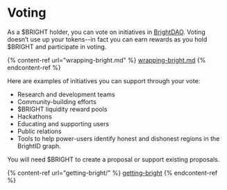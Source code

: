 # Voting

As a $BRIGHT holder, you can vote on initiatives in [BrightDAO](https://dao.brightid.org). Voting doesn’t use up your tokens--in fact you can earn rewards as you hold $BRIGHT and participate in voting.

{% content-ref url="wrapping-bright.md" %}
[wrapping-bright.md](wrapping-bright.md)
{% endcontent-ref %}

‌Here are examples of initiatives you can support through your vote:‌

* Research and development teams
* Community-building efforts
* $BRIGHT liquidity reward pools
* Hackathons
* Educating and supporting users
* Public relations
* Tools to help power-users identify honest and dishonest regions in the BrightID graph.

You will need $BRIGHT to create a proposal or support existing proposals.

{% content-ref url="getting-bright/" %}
[getting-bright](getting-bright/)
{% endcontent-ref %}


